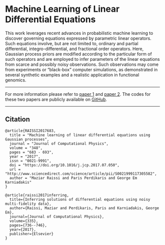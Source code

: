 # Machine Learning of Linear Differential Equations

This work leverages recent advances in probabilistic machine learning to discover governing equations expressed by parametric linear operators. Such equations involve, but are not limited to, ordinary and partial differential, integro-differential, and fractional order operators. Here, Gaussian process priors are modified according to the particular form of such operators and are employed to infer parameters of the linear equations from scarce and possibly noisy observations. Such observations may come from experiments or “black-box” computer simulations, as demonstrated in several synthetic examples and a realistic application in functional genomics.

* * * * *

For more information please refer to [paper 1](http://www.sciencedirect.com/science/article/pii/S0021999117305582) and [paper 2](http://www.sciencedirect.com/science/article/pii/S0021999117300761). The codes for these two papers are publicly available on [GitHub](https://github.com/maziarraissi/ODE_GP).

* * * * *
## Citation

	@article{RAISSI2017683,
	  title = "Machine learning of linear differential equations using Gaussian processes",
	  journal = "Journal of Computational Physics",
	  volume = "348",
	  pages = "683 - 693",
	  year = "2017",
	  issn = "0021-9991",
	  doi = "https://doi.org/10.1016/j.jcp.2017.07.050",
	  url = "http://www.sciencedirect.com/science/article/pii/S0021999117305582",
	  author = "Maziar Raissi and Paris Perdikaris and George Em Karniadakis"
	}
  
	@article{raissi2017inferring,
	  title={Inferring solutions of differential equations using noisy multi-fidelity data},
	  author={Raissi, Maziar and Perdikaris, Paris and Karniadakis, George Em},
	  journal={Journal of Computational Physics},
	  volume={335},
	  pages={736--746},
	  year={2017},
	  publisher={Elsevier}
	}

